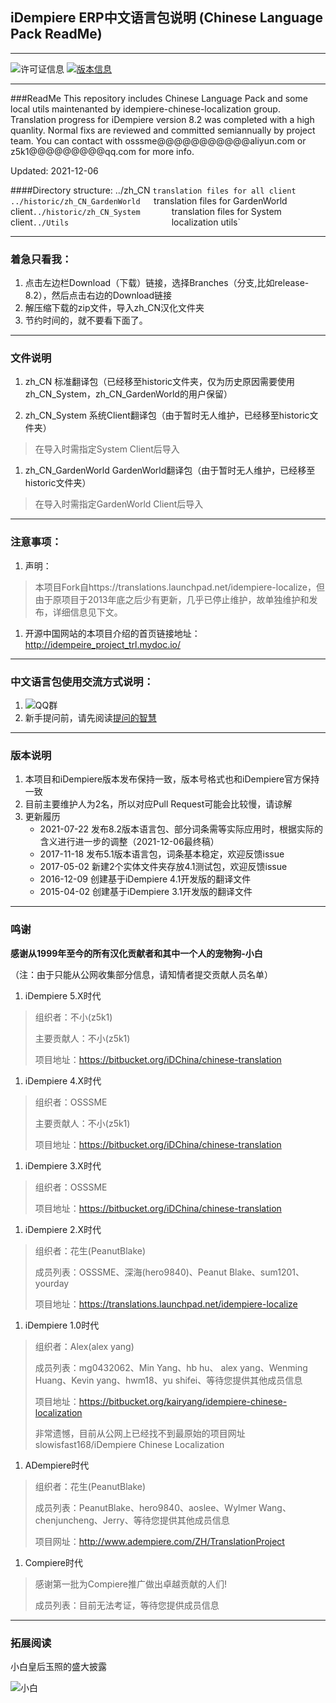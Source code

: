 ## iDempiere ERP中文语言包说明 (Chinese Language Pack ReadMe)
---------------------------------
![许可证信息](https://img.shields.io/badge/License-GPLv2-orange.svg)
[![版本信息](https://img.shields.io/badge/Release-v5.1-brightgreen.svg)](https://bitbucket.org/iDChina/chinese-translation/downloads/?tab=branches)

---------------------------------
###ReadMe
This repository includes Chinese Language Pack and some local utils maintenanted by idempiere-chinese-localization group. 
Translation progress for iDempiere version 8.2 was completed with a high quanlity. 
Normal fixs are reviewed and committed semiannually by project team. 
You can contact with osssme@@@@@@@@@@@aliyun.com or z5k1@@@@@@@@@qq.com for more info.

Updated: 2021-12-06

####Directory structure:
../zh_CN         				`translation files for all client
../historic/zh_CN_GardenWorld	`translation files for GardenWorld client`
../historic/zh_CN_System		`translation files for System client`
../Utils						`localization utils`

---------------------------------
### 着急只看我：
1. 点击左边栏Download（下载）链接，选择Branches（分支,比如release-8.2），然后点击右边的Download链接
2. 解压缩下载的zip文件，导入zh_CN汉化文件夹
4. 节约时间的，就不要看下面了。

---------------------------------
### 文件说明
1. zh_CN 标准翻译包（已经移至historic文件夹，仅为历史原因需要使用zh_CN_System，zh_CN_GardenWorld的用户保留）

1. zh_CN_System 系统Client翻译包（由于暂时无人维护，已经移至historic文件夹）
> 在导入时需指定System Client后导入

1. zh_CN_GardenWorld GardenWorld翻译包（由于暂时无人维护，已经移至historic文件夹）
> 在导入时需指定GardenWorld Client后导入

---------------------------------
### 注意事项：
1. 声明：
>本项目Fork自https://translations.launchpad.net/idempiere-localize，但由于原项目于2013年底之后少有更新，几乎已停止维护，故单独维护和发布，详细信息见下文。

1. 开源中国网站的本项目介绍的首页链接地址：http://idempeire_project_trl.mydoc.io/

---------------------------------
### 中文语言包使用交流方式说明：
1. ![QQ群](https://img.shields.io/badge/QQ群-65713012-blue.svg)
1. 新手提问前，请先阅读[提问的智慧](https://github.com/ryanhanwu/How-To-Ask-Questions-The-Smart-Way/blob/master/README-zh_CN.md)

---------------------------------
### 版本说明
1. 本项目和iDempiere版本发布保持一致，版本号格式也和iDempiere官方保持一致
1. 目前主要维护人为2名，所以对应Pull Request可能会比较慢，请谅解
1. 更新履历
    * 2021-07-22 发布8.2版本语言包、部分词条需等实际应用时，根据实际的含义进行进一步的调整（2021-12-06最终稿）
    * 2017-11-18 发布5.1版本语言包，词条基本稳定，欢迎反馈issue
    * 2017-05-02 新建2个实体文件夹存放4.1测试包，欢迎反馈issue
    * 2016-12-09 创建基于iDempiere 4.1开发版的翻译文件
    * 2015-04-02 创建基于iDempiere 3.1开发版的翻译文件

---------------------------------
### 鸣谢

**感谢从1999年至今的所有汉化贡献者和其中一个人的宠物狗-小白**

（注：由于只能从公网收集部分信息，请知情者提交贡献人员名单）

1. iDempiere 5.X时代
>   组织者：不小(z5k1)
>
>   主要贡献人：不小(z5k1)
>
>   项目地址：https://bitbucket.org/iDChina/chinese-translation

1. iDempiere 4.X时代
>   组织者：OSSSME
>
>   主要贡献人：不小(z5k1)
>
>   项目地址：https://bitbucket.org/iDChina/chinese-translation

1. iDempiere 3.X时代
>   组织者：OSSSME
>
>   项目地址：https://bitbucket.org/iDChina/chinese-translation

1. iDempiere 2.X时代
> 组织者：花生(PeanutBlake)
>
> 成员列表：OSSSME、深海(hero9840)、Peanut Blake、sum1201、yourday
>
> 项目地址：https://translations.launchpad.net/idempiere-localize

1. iDempiere 1.0时代
> 组织者：Alex(alex yang)
>
> 成员列表：mg0432062、Min Yang、hb hu、 alex yang、Wenming Huang、Kevin yang、hwm18、yu shifei、等待您提供其他成员信息
>
> 项目地址：https://bitbucket.org/kairyang/idempiere-chinese-localization
>
> 非常遗憾，目前从公网上已经找不到最原始的项目网址slowisfast168/iDempiere Chinese Localization

1. ADempiere时代
> 组织者：花生(PeanutBlake)
>
> 成员列表：PeanutBlake、hero9840、aoslee、Wylmer Wang、chenjuncheng、Jerry、等待您提供其他成员信息
>
> 项目网址：http://www.adempiere.com/ZH/TranslationProject

1. Compiere时代
> 感谢第一批为Compiere推广做出卓越贡献的人们!
>
> 成员列表：目前无法考证，等待您提供成员信息

---------------------------------
### 拓展阅读

小白皇后玉照的盛大披露

![小白](http://qpic.cn/77zDoHvWS)

